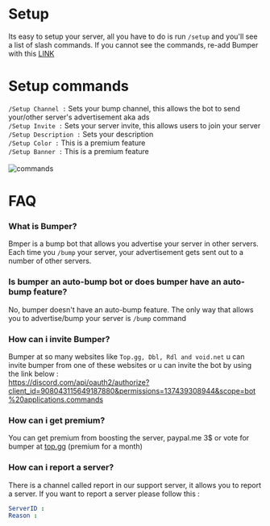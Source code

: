 # Setup
Its easy to setup your server, all you have to do is run `/setup` and you'll see a list of slash commands. If you cannot see the commands, re-add Bumper with this [LINK](https://discord.com/oauth2/authorize?client_id=908043115649187880&scope=bot%20applications.commands&permissions=137439308944&redirect_uri=https%3A%2F%2Fdiscord.gg%2FZYKtHS6anN&response_type=code)
# Setup commands
`/Setup Channel :`
 Sets your bump channel, this allows the bot to send your/other server's advertisement aka ads
 <br>
 `/Setup Invite :`
 Sets your server invite, this allows users to join your server
 <br>
 `/Setup Description :`
 Sets your description
 <br>
`/Setup Color :`
 This is a premium feature
 <br>
`/Setup Banner :`
 This is a premium feature
 <br>
 <br>
 ![commands](https://media.discordapp.net/attachments/853104915440992276/948920148784463872/Capture_decran_2022-03-03_122802.png?width=861&height=450)
# FAQ
### What is Bumper?
Bmper is a  bump bot that allows you advertise your server in other servers. Each time you `/bump` your server, your advertisement gets sent out to a number of other servers.
### Is bumper an auto-bump bot or does bumper have an auto-bump feature?
No, bumper doesn't have an auto-bump feature. The only way that allows you to advertise/bump your server is `/bump` command
### How can i invite Bumper?
Bumper at so many websites like `Top.gg, Dbl, Rdl and void.net` u can invite bumper from one of these websites or u can invite the bot by using the link below :
<br>
https://discord.com/api/oauth2/authorize?client_id=908043115649187880&permissions=137439308944&scope=bot%20applications.commands
### How can i get premium?
You can get premium from boosting the server, paypal.me 3$ or vote for bumper at [top.gg](https://top.gg/bot/908043115649187880/vote) (premium for a month)
### How can i report a server?
There is a channel called report in our support server, it allows you to report a server. If you want to report a server please follow this :
```Yaml
ServerID :
Reason :
```

   
